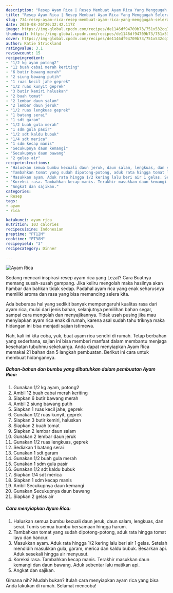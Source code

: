 ```yaml
---
description: "Resep Ayam Rica | Resep Membuat Ayam Rica Yang Menggugah Selera"
title: "Resep Ayam Rica | Resep Membuat Ayam Rica Yang Menggugah Selera"
slug: 734-resep-ayam-rica-resep-membuat-ayam-rica-yang-menggugah-selera
date: 2020-08-26T20:32:42.117Z
image: https://img-global.cpcdn.com/recipes/de1146df94709b73/751x532cq70/ayam-rica-foto-resep-utama.jpg
thumbnail: https://img-global.cpcdn.com/recipes/de1146df94709b73/751x532cq70/ayam-rica-foto-resep-utama.jpg
cover: https://img-global.cpcdn.com/recipes/de1146df94709b73/751x532cq70/ayam-rica-foto-resep-utama.jpg
author: Katie Strickland
ratingvalue: 3.1
reviewcount: 15
recipeingredient:
- "1/2 kg ayam potong2"
- "12 buah cabai merah keriting"
- "6 butir bawang merah"
- "2 siung bawang putih"
- "1 ruas kecil jahe geprek"
- "1/2 ruas kunyit geprek"
- "3 butir kemiri haluskan"
- "2 buah tomat"
- "2 lembar daun salam"
- "2 lembar daun jeruk"
- "1/2 ruas lengkuas geprek"
- "1 batang serai"
- "1 sdt garam"
- "1/2 buah gula merah"
- "1 sdm gula pasir"
- "1/2 sdt kaldu bubuk"
- "1/4 sdt merica"
- "1 sdm kecap manis"
- "Secukupnya daun kemangi"
- "Secukupnya daun bawang"
- "2 gelas air"
recipeinstructions:
- "Haluskan semua bumbu kecuali daun jeruk, daun salam, lengkuas, dan serai. Tumis semua bumbu bersamaan hingga harum."
- "Tambahkan tomat yang sudah dipotong-potong, aduk rata hingga tomat layu dan hancur."
- "Masukkan ayam. Aduk rata hingga 1/2 kering lalu beri air 1 gelas. Setelah mendidih masukkan gula, garam, merica dan kaldu bubuk. Besarkan api. Aduk sesekali hingga air menyusut."
- "Koreksi rasa. Tambahkan kecap manis. Terakhir masukkan daun kemangi dan daun bawang. Aduk sebentar lalu matikan api."
- "Angkat dan sajikan."
categories:
- Resep
tags:
- ayam
- rica

katakunci: ayam rica 
nutrition: 103 calories
recipecuisine: Indonesian
preptime: "PT12M"
cooktime: "PT38M"
recipeyield: "3"
recipecategory: Dinner

---
```



![Ayam Rica](https://img-global.cpcdn.com/recipes/de1146df94709b73/751x532cq70/ayam-rica-foto-resep-utama.jpg)

Sedang mencari inspirasi resep ayam rica yang Lezat? Cara Buatnya memang susah-susah gampang. Jika keliru mengolah maka hasilnya akan hambar dan bahkan tidak sedap. Padahal ayam rica yang enak seharusnya memiliki aroma dan rasa yang bisa memancing selera kita.

Ada beberapa hal yang sedikit banyak mempengaruhi kualitas rasa dari ayam rica, mulai dari jenis bahan, selanjutnya pemilihan bahan segar, sampai cara mengolah dan menyajikannya. Tidak usah pusing jika mau menyiapkan ayam rica enak di rumah, karena asal sudah tahu triknya maka hidangan ini bisa menjadi sajian istimewa.




Nah, kali ini kita coba, yuk, buat ayam rica sendiri di rumah. Tetap berbahan yang sederhana, sajian ini bisa memberi manfaat dalam membantu menjaga kesehatan tubuhmu sekeluarga. Anda dapat menyiapkan Ayam Rica memakai 21 bahan dan 5 langkah pembuatan. Berikut ini cara untuk membuat hidangannya.

<!--inarticleads1-->

##### Bahan-bahan dan bumbu yang dibutuhkan dalam pembuatan Ayam Rica:

1. Gunakan 1/2 kg ayam, potong2
1. Ambil 12 buah cabai merah keriting
1. Siapkan 6 butir bawang merah
1. Ambil 2 siung bawang putih
1. Siapkan 1 ruas kecil jahe, geprek
1. Gunakan 1/2 ruas kunyit, geprek
1. Siapkan 3 butir kemiri, haluskan
1. Siapkan 2 buah tomat
1. Siapkan 2 lembar daun salam
1. Gunakan 2 lembar daun jeruk
1. Gunakan 1/2 ruas lengkuas, geprek
1. Sediakan 1 batang serai
1. Gunakan 1 sdt garam
1. Gunakan 1/2 buah gula merah
1. Gunakan 1 sdm gula pasir
1. Gunakan 1/2 sdt kaldu bubuk
1. Siapkan 1/4 sdt merica
1. Siapkan 1 sdm kecap manis
1. Ambil Secukupnya daun kemangi
1. Gunakan Secukupnya daun bawang
1. Siapkan 2 gelas air




<!--inarticleads2-->

##### Cara menyiapkan Ayam Rica:

1. Haluskan semua bumbu kecuali daun jeruk, daun salam, lengkuas, dan serai. Tumis semua bumbu bersamaan hingga harum.
1. Tambahkan tomat yang sudah dipotong-potong, aduk rata hingga tomat layu dan hancur.
1. Masukkan ayam. Aduk rata hingga 1/2 kering lalu beri air 1 gelas. Setelah mendidih masukkan gula, garam, merica dan kaldu bubuk. Besarkan api. Aduk sesekali hingga air menyusut.
1. Koreksi rasa. Tambahkan kecap manis. Terakhir masukkan daun kemangi dan daun bawang. Aduk sebentar lalu matikan api.
1. Angkat dan sajikan.




Gimana nih? Mudah bukan? Itulah cara menyiapkan ayam rica yang bisa Anda lakukan di rumah. Selamat mencoba!
